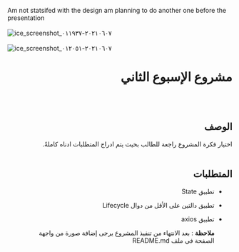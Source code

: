 Am not statsifed with the design am planning to do another one before the presentation
<br/>
<br/>
![ice_screenshot_٢٠٢١٠٦٠٧-٠١١٩٣٧](https://user-images.githubusercontent.com/82502472/120942113-5518a180-c72f-11eb-852d-465363fb95c0.png)
<br/>
<br/>
![ice_screenshot_٢٠٢١٠٦٠٧-٠١٢٠٥١](https://user-images.githubusercontent.com/82502472/120942114-58139200-c72f-11eb-914b-30ceaac6fbf3.png)

<div dir="rtl">
  
 # مشروع الإسبوع الثاني 
  
  <br/>
  <br/>
  
  ## الوصف
اختيار فكرة المشروع راجعة للطالب بحيث يتم ادراج المتطلبات ادناه كاملةً. 
<br>
<br>

##  المتطلبات 
- تطبيق State
- تطبيق دالتين على الأقل من دوال Lifecycle
- تطبيق axios

  
   **ملاحظة** :
  بعد الانتهاء من تنفيذ المشروع يرجى إضافة صورة من واجهة الصفحة في ملف README.md

  </div>

